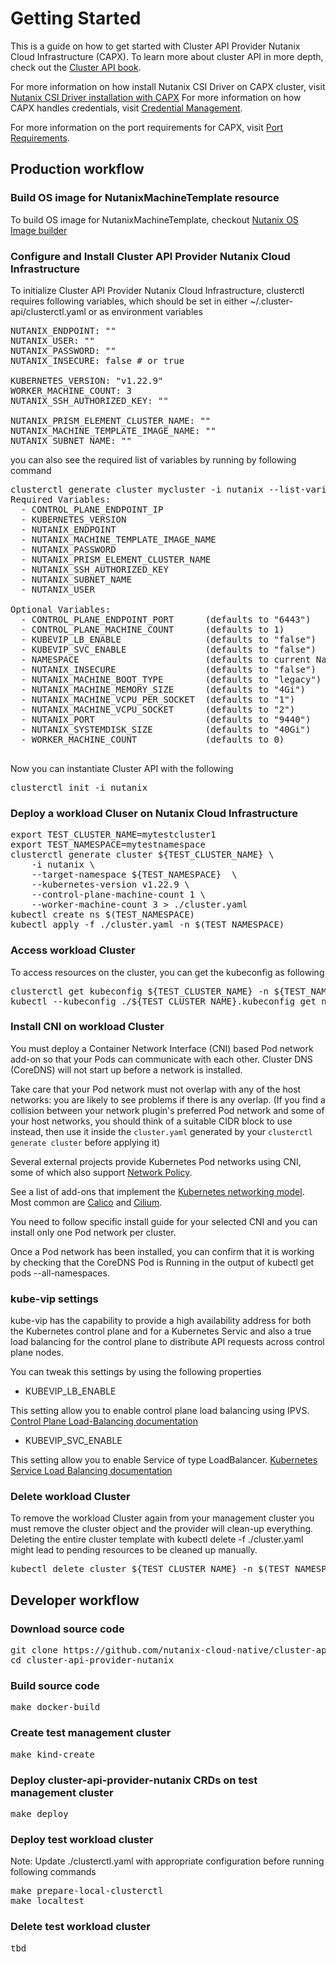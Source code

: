 # Getting Started

This is a guide on how to get started with Cluster API Provider Nutanix Cloud Infrastructure (CAPX). To learn more about cluster API in more depth, check out the [Cluster API book](https://cluster-api.sigs.k8s.io/).

For more information on how install Nutanix CSI Driver on CAPX cluster, visit [Nutanix CSI Driver installation with CAPX](install_csi_driver.md)
For more information on how CAPX handles credentials, visit [Credential Management](./credential_management.md).

For more information on the port requirements for CAPX, visit [Port Requirements](./port_requirements.md).

## Production workflow

### Build OS image for NutanixMachineTemplate resource
To build OS image for NutanixMachineTemplate, checkout [Nutanix OS Image builder](../tools/imagebuilder/README.md)

### Configure and Install Cluster API Provider Nutanix Cloud Infrastructure
To initialize Cluster API Provider Nutanix Cloud Infrastructure, clusterctl requires following variables, which should be set in either ~/.cluster-api/clusterctl.yaml or as environment variables
<pre>
NUTANIX_ENDPOINT: ""
NUTANIX_USER: ""
NUTANIX_PASSWORD: ""
NUTANIX_INSECURE: false # or true

KUBERNETES_VERSION: "v1.22.9"
WORKER_MACHINE_COUNT: 3
NUTANIX_SSH_AUTHORIZED_KEY: ""

NUTANIX_PRISM_ELEMENT_CLUSTER_NAME: ""
NUTANIX_MACHINE_TEMPLATE_IMAGE_NAME: ""
NUTANIX_SUBNET_NAME: ""
</pre>

you can also see the required list of variables by running by following command
<pre>
clusterctl generate cluster mycluster -i nutanix --list-variables           
Required Variables:
  - CONTROL_PLANE_ENDPOINT_IP
  - KUBERNETES_VERSION
  - NUTANIX_ENDPOINT
  - NUTANIX_MACHINE_TEMPLATE_IMAGE_NAME
  - NUTANIX_PASSWORD
  - NUTANIX_PRISM_ELEMENT_CLUSTER_NAME
  - NUTANIX_SSH_AUTHORIZED_KEY
  - NUTANIX_SUBNET_NAME
  - NUTANIX_USER

Optional Variables:
  - CONTROL_PLANE_ENDPOINT_PORT      (defaults to "6443")
  - CONTROL_PLANE_MACHINE_COUNT      (defaults to 1)
  - KUBEVIP_LB_ENABLE                (defaults to "false")
  - KUBEVIP_SVC_ENABLE               (defaults to "false")
  - NAMESPACE                        (defaults to current Namespace in the KubeConfig file)
  - NUTANIX_INSECURE                 (defaults to "false")
  - NUTANIX_MACHINE_BOOT_TYPE        (defaults to "legacy")
  - NUTANIX_MACHINE_MEMORY_SIZE      (defaults to "4Gi")
  - NUTANIX_MACHINE_VCPU_PER_SOCKET  (defaults to "1")
  - NUTANIX_MACHINE_VCPU_SOCKET      (defaults to "2")
  - NUTANIX_PORT                     (defaults to "9440")
  - NUTANIX_SYSTEMDISK_SIZE          (defaults to "40Gi")
  - WORKER_MACHINE_COUNT             (defaults to 0)

</pre>

Now you can instantiate Cluster API with the following
<pre>
clusterctl init -i nutanix
</pre>

### Deploy a workload Cluser on Nutanix Cloud Infrastructure
<pre>
export TEST_CLUSTER_NAME=mytestcluster1
export TEST_NAMESPACE=mytestnamespace
clusterctl generate cluster ${TEST_CLUSTER_NAME} \
    -i nutanix \
    --target-namespace ${TEST_NAMESPACE}  \
    --kubernetes-version v1.22.9 \
    --control-plane-machine-count 1 \
    --worker-machine-count 3 > ./cluster.yaml
kubectl create ns $(TEST_NAMESPACE)
kubectl apply -f ./cluster.yaml -n $(TEST_NAMESPACE)
</pre>

### Access workload Cluster
To access resources on the cluster, you can get the kubeconfig as following
<pre>
clusterctl get kubeconfig ${TEST_CLUSTER_NAME} -n ${TEST_NAMESPACE} > ${TEST_CLUSTER_NAME}.kubeconfig
kubectl --kubeconfig ./${TEST_CLUSTER_NAME}.kubeconfig get nodes 
</pre>

### Install CNI on workload Cluster

You must deploy a Container Network Interface (CNI) based Pod network add-on so that your Pods can communicate with each other. Cluster DNS (CoreDNS) will not start up before a network is installed.

Take care that your Pod network must not overlap with any of the host networks: you are likely to see problems if there is any overlap. (If you find a collision between your network plugin's preferred Pod network and some of your host networks, you should think of a suitable CIDR block to use instead, then use it inside the `cluster.yaml` generated by your `clusterctl generate cluster` before applying it)

Several external projects provide Kubernetes Pod networks using CNI, some of which also support [Network Policy](https://kubernetes.io/docs/concepts/services-networking/network-policies/).

See a list of add-ons that implement the [Kubernetes networking model](https://kubernetes.io/docs/concepts/cluster-administration/networking/#how-to-implement-the-kubernetes-networking-model). Most common are [Calico](https://www.tigera.io/project-calico/) and [Cilium](https://cilium.io).

You need to follow specific install guide for your selected CNI and you can install only one Pod network per cluster.

Once a Pod network has been installed, you can confirm that it is working by checking that the CoreDNS Pod is Running in the output of kubectl get pods --all-namespaces.


### kube-vip settings

kube-vip has the capability to provide a high availability address for both the Kubernetes control plane and for a Kubernetes Servic and also a true load balancing for the control plane to distribute API requests across control plane nodes.

You can tweak this settings by using the following properties

- KUBEVIP_LB_ENABLE

This setting allow you to enable control plane load balancing using IPVS.
[Control Plane Load-Balancing documentation](https://kube-vip.chipzoller.dev/docs/about/architecture/#control-plane-load-balancing)

- KUBEVIP_SVC_ENABLE 

This setting allow you to enable Service of type LoadBalancer.
[Kubernetes Service Load Balancing documentation](https://kube-vip.chipzoller.dev/docs/about/architecture/#kubernetes-service-load-balancing)

### Delete workload Cluster
To remove the workload Cluster again from your management cluster you must remove the cluster object and the provider will clean-up everything. Deleting the entire cluster template with kubectl delete -f ./cluster.yaml might lead to pending resources to be cleaned up manually.

<pre>
kubectl delete cluster ${TEST_CLUSTER_NAME} -n $(TEST_NAMESPACE)
</pre>
## Developer workflow

### Download source code
<pre>
git clone https://github.com/nutanix-cloud-native/cluster-api-provider-nutanix.git
cd cluster-api-provider-nutanix
</pre>

### Build source code
<pre>
make docker-build
</pre>

### Create test management cluster
<pre>
make kind-create
</pre>

### Deploy cluster-api-provider-nutanix CRDs on test management cluster
<pre>
make deploy
</pre>
### Deploy test workload cluster
Note: Update ./clusterctl.yaml with appropriate configuration before running following commands
<pre>
make prepare-local-clusterctl
make localtest
</pre>

### Delete test workload cluster
<pre>
tbd
</pre>
